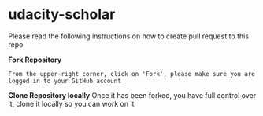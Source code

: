 # udacity-scholar
Please read the following instructions on how to create pull request to this repo

**Fork Repository**
```
From the upper-right corner, click on 'Fork', please make sure you are logged in to your GitHub account
```

**Clone Repository locally**
Once it has been forked, you have full control over it, clone it locally so you can work on it



